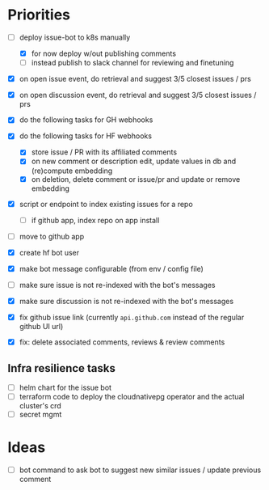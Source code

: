 # Priorities

- [ ] deploy issue-bot to k8s manually
  - [x] for now deploy w/out publishing comments
  - [ ] instead publish to slack channel for reviewing and finetuning

- [x] on open issue event, do retrieval and suggest 3/5 closest issues / prs
- [x] on open discussion event, do retrieval and suggest 3/5 closest issues / prs

- [x] do the following tasks for GH webhooks
- [x] do the following tasks for HF webhooks
  - [x] store issue / PR with its affiliated comments
  - [x] on new comment or description edit, update values in db and (re)compute embedding
  - [x] on deletion, delete comment or issue/pr and update or remove embedding

- [x] script or endpoint to index existing issues for a repo
  - [ ] if github app, index repo on app install

- [ ] move to github app
- [x] create hf bot user

- [x] make bot message configurable (from env / config file)

- [ ] make sure issue is not re-indexed with the bot's messages
- [x] make sure discussion is not re-indexed with the bot's messages

- [x] fix github issue link (currently `api.github.com` instead of the regular github UI url)

- [x] fix: delete associated comments, reviews & review comments

## Infra resilience tasks

- [ ] helm chart for the issue bot
- [ ] terraform code to deploy the cloudnativepg operator and the actual cluster's crd
- [ ] secret mgmt

# Ideas

- [ ] bot command to ask bot to suggest new similar issues / update previous comment
